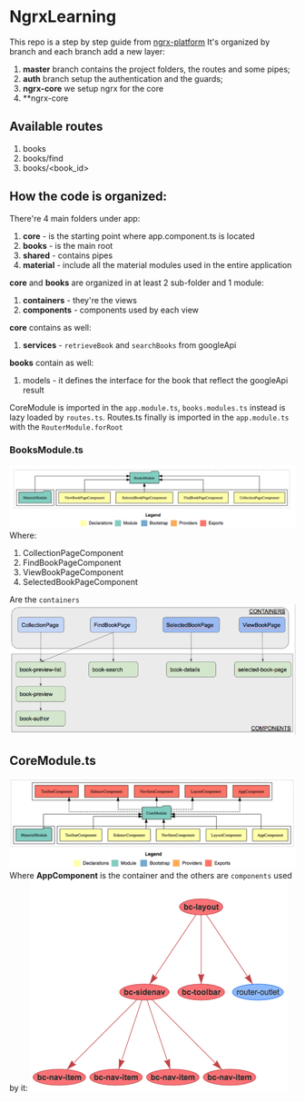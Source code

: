 # NgrxLearning
This repo is a step by step guide from [ngrx-platform](https://github.com/ngrx/platform/tree/master/example-app)
It's organized by branch and each branch add a new layer:
1. **master** branch contains the project folders, the routes and some pipes;
2. **auth** branch setup the authentication and the guards;
3. **ngrx-core** we setup ngrx for the core
4. **ngrx-core

## Available routes
1. books
2. books/find
3. books/<book_id>

## How the code is organized:
There're 4 main folders under app:
1. **core** - is the starting point where app.component.ts is located
2. **books** - is the main root
3. **shared** - contains pipes
4. **material** - include all the material modules used in the entire application

**core** and **books** are organized in at least 2 sub-folder and 1 module:
1. **containers** - they're the views
2. **components** - components used by each view

**core** contains as well:
1. **services** - `retrieveBook` and `searchBooks` from googleApi

**books** contain as well:
1. models - it defines the interface for the book that reflect the googleApi result

CoreModule is imported in the `app.module.ts`, `books.modules.ts` instead is lazy loaded by `routes.ts`. Routes.ts finally is imported in the `app.module.ts` with the `RouterModule.forRoot`

### BooksModule.ts
![Alt text](./doc/BooksModule.png?raw=true)
Where:
1. CollectionPageComponent
2. FindBookPageComponent
3. ViewBookPageComponent
4. SelectedBookPageComponent

Are the `containers`
![Alt text](./doc/BooksStructure.png?raw=true)

## CoreModule.ts
![Alt text](./doc/CoreModule.png?raw=true)
Where **AppComponent** is the container and the others are `components` used by it:
![Alt text](./doc/AppComponent.png?raw=true)
